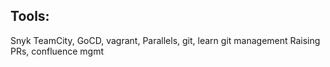 ## Tools:
Snyk
TeamCity, GoCD, vagrant, Parallels, 
git, learn git management
Raising PRs, 
confluence mgmt
